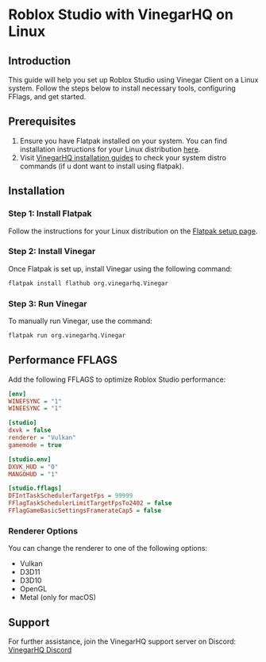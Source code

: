 # Roblox Studio with VinegarHQ on Linux

## Introduction
This guide will help you set up Roblox Studio using Vinegar Client on a Linux system. Follow the steps below to install necessary tools, configuring FFlags, and get started.

## Prerequisites
1. Ensure you have Flatpak installed on your system. You can find installation instructions for your Linux distribution [here](https://flatpak.org/setup/).
2. Visit [VinegarHQ installation guides](https://vinegarhq.org/Installation/guides/package.html) to check your system distro commands (if u dont want to install using flatpak).

## Installation

### Step 1: Install Flatpak
Follow the instructions for your Linux distribution on the [Flatpak setup page](https://flatpak.org/setup/).

### Step 2: Install Vinegar
Once Flatpak is set up, install Vinegar using the following command:
```sh
flatpak install flathub org.vinegarhq.Vinegar
```

### Step 3: Run Vinegar
To manually run Vinegar, use the command:
```sh
flatpak run org.vinegarhq.Vinegar
```

## Performance FFLAGS

Add the following FFLAGS to optimize Roblox Studio performance:

```ini
[env]
WINEFSYNC = "1"
WINEESYNC = "1"

[studio]
dxvk = false
renderer = "Vulkan"
gamemode = true

[studio.env]
DXVK_HUD = "0"
MANGOHUD = "1"

[studio.fflags]
DFIntTaskSchedulerTargetFps = 99999  
FFlagTaskSchedulerLimitTargetFpsTo2402 = false   
FFlagGameBasicSettingsFramerateCap5 = false  
```

### Renderer Options
You can change the renderer to one of the following options:
- Vulkan
- D3D11
- D3D10
- OpenGL
- Metal (only for macOS)

## Support
For further assistance, join the VinegarHQ support server on Discord: [VinegarHQ Discord](https://discord.com/invite/dzdzZ6Pps2)